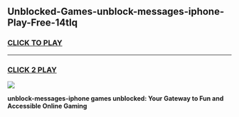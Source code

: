 
## Unblocked-Games-unblock-messages-iphone-Play-Free-14tlq
<h3>
<a href="https://premium76.site?title=unblock-messages-iphone&ref=10A">CLICK TO PLAY</a></h3>
<hr>

<h3>
<a href="https://premium76.site?title=unblock-messages-iphone&ref=10A">CLICK 2 PLAY</a>
  
</h3>

<a href="https://premium76.site?title=unblock-messages-iphone&ref=10A"><img src="https://clearcache.store/games.png"></a>


**unblock-messages-iphone games unblocked: Your Gateway to Fun and Accessible Online Gaming**
